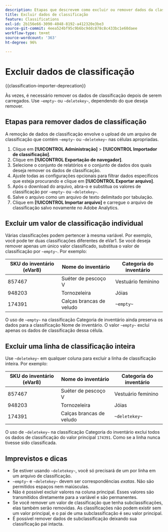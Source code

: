 ```yaml
---
description: Etapas que descrevem como excluir ou remover dados da classificação.
title: Excluir dados de classificação
feature: Classifications
exl-id: 2b156e66-3090-4048-8192-a412320e3be3
source-git-commit: 4eea524bf95c9b6bc9ddc878c8c433bc1e60daee
workflow-type: tm+mt
source-wordcount: '363'
ht-degree: 96%

---
```


# Excluir dados de classificação

{{classification-importer-deprecation}}

Às vezes, é necessário remover os dados de classificação depois de serem carregados. Use `~empty~` ou `~deletekey~`, dependendo do que deseja remover.

## Etapas para remover dados de classificação

A remoção de dados de classificação envolve o upload de um arquivo de classificação que contém `~empty~` ou `~deletekey~` nas células apropriadas.

1. Clique em **[!UICONTROL Administração]** > **[!UICONTROL Importador de classificação]**.
1. Clique em **[!UICONTROL Exportação de navegador]**.
1. Selecione o conjunto de relatórios e o conjunto de dados dos quais deseja remover os dados de classificação.
1. Ajuste todas as configurações opcionais para filtrar dados específicos que esteja procurando e clique em **[!UICONTROL Exportar arquivo]**.
1. Após o download do arquivo, abra-o e substitua os valores de classificação por `~empty~` ou `~deletekey~`.
1. Salve o arquivo como um arquivo de texto delimitado por tabulação.
1. Clique em **[!UICONTROL Importar arquivo]** e carregue o arquivo de classificação salvo novamente no Adobe Analytics.

## Excluir um valor de classificação individual

Várias classificações podem pertencer à mesma variável. Por exemplo, você pode ter duas classificações diferentes de eVar1. Se você deseja remover apenas um único valor classificado, substitua o valor de classificação por `~empty~`. Por exemplo:

| SKU do inventário (eVar8) | Nome do inventário | Categoria do inventário |
| --- | --- | --- |
| 857467 | Suéter de pescoço V | Vestuário feminino |
| 948203 | Tornozeleira | Jóias |
| 174391 | Calças brancas de veludo | `~empty~` |

O uso de `~empty~` na classificação Categoria de inventário ainda preserva os dados para a classificação Nome de inventário. O valor `~empty~` exclui apenas os dados de classificação dessa célula.

## Excluir uma linha de classificação inteira

Use `~deletekey~` em qualquer coluna para excluir a linha de classificação inteira. Por exemplo:

| SKU do inventário (eVar8) | Nome do inventário | Categoria do inventário |
| --- | --- | --- |
| 857467 | Suéter de pescoço V | Vestuário feminino |
| 948203 | Tornozeleira | Jóias |
| 174391 | Calças brancas de veludo | `~deletekey~` |

O uso de `~deletekey~` na classificação Categoria do inventário exclui todos os dados de classificação do valor principal `174391`. Como se a linha nunca tivesse sido classificada.

## Imprevistos e dicas

* Se estiver usando `~deletekey~`, você só precisará de um por linha em um arquivo de classificação.
* `~empty~` e `~deletekey~` devem ser correspondências *exatas*. Não são permitidos espaços nem maiúsculas.
* Não é possível excluir valores na coluna principal. Esses valores são transmitidos diretamente para a variável e são permanentes.
* Se você remover um valor de classificação que tenha subclassificações, elas também serão removidas. As classificações não podem existir sem um valor principal, e o pai de uma subclassificação é seu valor principal.
* É possível remover dados de subclassificação deixando sua classificação pai intacta.
